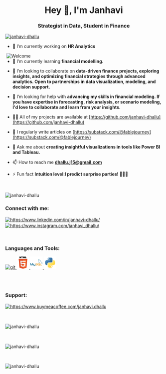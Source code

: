 
<h1 align="center">Hey 👋, I'm Janhavi</h1>
<h3 align="center">Strategist in Data, Student in Finance</h3>


<p align="left"> <a href="https://github.com/ryo-ma/github-profile-trophy"><img src="https://github-profile-trophy.vercel.app/?username=janhavi-dhallu" alt="janhavi-dhallu" /></a> </p>

- 🔭 I’m currently working on **HR Analytics**
<img align="right" alt="Welcome" width="500" src="https://static.wixstatic.com/media/5e1f15_e53567d92b3c4ebc8da49eba82d64911~mv2.gif">

- 🌱 I’m currently learning **financial modelling.**

- 👯 I’m looking to collaborate on **data-driven finance projects, exploring insights, and optimizing financial strategies through advanced analytics. Open to partnerships in data visualization, modeling, and decision support.**

- 🤝 I’m looking for help with **advancing my skills in financial modeling. If you have expertise in forecasting, risk analysis, or scenario modeling, I'd love to collaborate and learn from your insights.**

- 👨‍💻 All of my projects are available at [https://github.com/janhavi-dhallu](https://github.com/janhavi-dhallu)

- 📝 I regularly write articles on [https://substack.com/@fablejourney](https://substack.com/@fablejourney)

- 💬 Ask me about **creating insightful visualizations in tools like Power BI and Tableau.**

- 📫 How to reach me **dhallu.j15@gmail.com**

- ⚡ Fun fact **Intuition level:I predict surprise parties! 🎉🔮✨**
</br>
<p align="left"> <img src="https://komarev.com/ghpvc/?username=janhavi-dhallu&label=Profile%20views&color=0e75b6&style=flat" alt="janhavi-dhallu" /> </p>

<h3 align="left">Connect with me:</h3>
<p align="left">
<a href="https://linkedin.com/in/https://www.linkedin.com/in/janhavi-dhallu/" target="blank"><img align="center" src="https://raw.githubusercontent.com/rahuldkjain/github-profile-readme-generator/master/src/images/icons/Social/linked-in-alt.svg" alt="https://www.linkedin.com/in/janhavi-dhallu/" height="30" width="40" /></a>
<a href="https://instagram.com/https://www.instagram.com/janhavi_dhallu/" target="blank"><img align="center" src="https://raw.githubusercontent.com/rahuldkjain/github-profile-readme-generator/master/src/images/icons/Social/instagram.svg" alt="https://www.instagram.com/janhavi_dhallu/" height="30" width="40" /></a>
</p>

</br>
<h3 align="left">Languages and Tools:</h3>
<p align="left"> <a href="https://git-scm.com/" target="_blank" rel="noreferrer"> <img src="https://www.vectorlogo.zone/logos/git-scm/git-scm-icon.svg" alt="git" width="40" height="40"/> </a> <a href="https://www.w3.org/html/" target="_blank" rel="noreferrer"> <img src="https://raw.githubusercontent.com/devicons/devicon/master/icons/html5/html5-original-wordmark.svg" alt="html5" width="40" height="40"/> </a> <a href="https://www.mysql.com/" target="_blank" rel="noreferrer"> <img src="https://raw.githubusercontent.com/devicons/devicon/master/icons/mysql/mysql-original-wordmark.svg" alt="mysql" width="40" height="40"/> </a> <a href="https://www.python.org" target="_blank" rel="noreferrer"> <img src="https://raw.githubusercontent.com/devicons/devicon/master/icons/python/python-original.svg" alt="python" width="40" height="40"/> </a> </p>
</br></br>
<h3 align="left">Support:</h3>
<p><a href="https://www.buymeacoffee.com/https://www.buymeacoffee.com/janhavi.dhallu"> <img align = "center" src="https://cdn.buymeacoffee.com/buttons/v2/default-yellow.png" height="75" width="300" alt="https://www.buymeacoffee.com/janhavi.dhallu" /></a></p><br>

<p><img align="center" src="https://github-readme-stats.vercel.app/api/top-langs?username=janhavi-dhallu&show_icons=true&locale=en&layout=compact" alt="janhavi-dhallu" /></p><br>

<p><img align="center" src="https://github-readme-stats.vercel.app/api?username=janhavi-dhallu&show_icons=true&locale=en" alt="janhavi-dhallu" /></p><br>

<p><img align="center" src="https://github-readme-streak-stats.herokuapp.com/?user=janhavi-dhallu&" alt="janhavi-dhallu" /></p><br>
